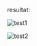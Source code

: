 




resultat:


![test1](https://user-images.githubusercontent.com/107000262/231317030-7c8f16b8-2c63-4106-b686-a3fe5a9e54c4.png)

![test2](https://user-images.githubusercontent.com/107000262/231317382-764bd388-83dc-4de2-8614-0d68daf9b45d.png)



